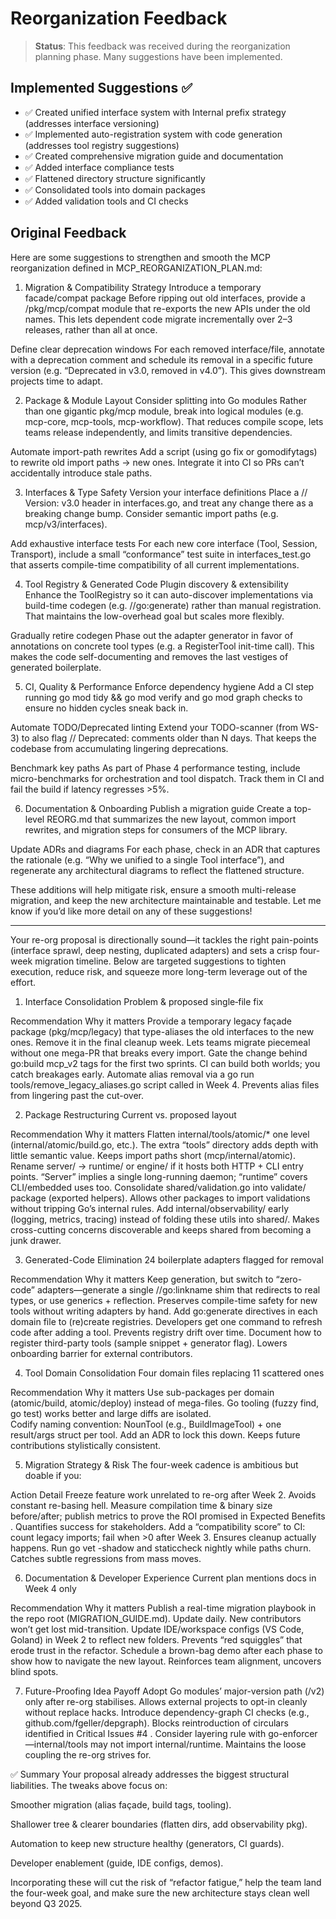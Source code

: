 # Reorganization Feedback

> **Status**: This feedback was received during the reorganization planning phase. Many suggestions have been implemented.

## Implemented Suggestions ✅
- ✅ Created unified interface system with Internal prefix strategy (addresses interface versioning)
- ✅ Implemented auto-registration system with code generation (addresses tool registry suggestions)
- ✅ Created comprehensive migration guide and documentation
- ✅ Added interface compliance tests
- ✅ Flattened directory structure significantly
- ✅ Consolidated tools into domain packages
- ✅ Added validation tools and CI checks

## Original Feedback

Here are some suggestions to strengthen and smooth the MCP reorganization defined in MCP_REORGANIZATION_PLAN.md:

1. Migration & Compatibility Strategy
Introduce a temporary facade/compat package
Before ripping out old interfaces, provide a /pkg/mcp/compat module that re-exports the new APIs under the old names. This lets dependent code migrate incrementally over 2–3 releases, rather than all at once. 

Define clear deprecation windows
For each removed interface/file, annotate with a deprecation comment and schedule its removal in a specific future version (e.g. “Deprecated in v3.0, removed in v4.0”). This gives downstream projects time to adapt. 

2. Package & Module Layout
Consider splitting into Go modules
Rather than one gigantic pkg/mcp module, break into logical modules (e.g. mcp-core, mcp-tools, mcp-workflow). That reduces compile scope, lets teams release independently, and limits transitive dependencies. 

Automate import-path rewrites
Add a script (using go fix or gomodifytags) to rewrite old import paths → new ones. Integrate it into CI so PRs can’t accidentally introduce stale paths. 

3. Interfaces & Type Safety
Version your interface definitions
Place a // Version: v3.0 header in interfaces.go, and treat any change there as a breaking change bump. Consider semantic import paths (e.g. mcp/v3/interfaces). 

Add exhaustive interface tests
For each new core interface (Tool, Session, Transport), include a small “conformance” test suite in interfaces_test.go that asserts compile-time compatibility of all current implementations. 

4. Tool Registry & Generated Code
Plugin discovery & extensibility
Enhance the ToolRegistry so it can auto-discover implementations via build-time codegen (e.g. //go:generate) rather than manual registration. That maintains the low-overhead goal but scales more flexibly. 

Gradually retire codegen
Phase out the adapter generator in favor of annotations on concrete tool types (e.g. a RegisterTool init-time call). This makes the code self-documenting and removes the last vestiges of generated boilerplate. 

5. CI, Quality & Performance
Enforce dependency hygiene
Add a CI step running go mod tidy && go mod verify and go mod graph checks to ensure no hidden cycles sneak back in. 

Automate TODO/Deprecated linting
Extend your TODO-scanner (from WS-3) to also flag // Deprecated: comments older than N days. That keeps the codebase from accumulating lingering deprecations. 

Benchmark key paths
As part of Phase 4 performance testing, include micro-benchmarks for orchestration and tool dispatch. Track them in CI and fail the build if latency regresses >5%. 

6. Documentation & Onboarding
Publish a migration guide
Create a top-level REORG.md that summarizes the new layout, common import rewrites, and migration steps for consumers of the MCP library. 

Update ADRs and diagrams
For each phase, check in an ADR that captures the rationale (e.g. “Why we unified to a single Tool interface”), and regenerate any architectural diagrams to reflect the flattened structure. 

These additions will help mitigate risk, ensure a smooth multi-release migration, and keep the new architecture maintainable and testable. Let me know if you’d like more detail on any of these suggestions!



-----


Your re-org proposal is directionally sound—it tackles the right pain-points (interface sprawl, deep nesting, duplicated adapters) and sets a crisp four-week migration timeline. Below are targeted suggestions to tighten execution, reduce risk, and squeeze more long-term leverage out of the effort.

1. Interface Consolidation
Problem & proposed single‐file fix

Recommendation	Why it matters
Provide a temporary legacy façade package (pkg/mcp/legacy) that type-aliases the old interfaces to the new ones. Remove it in the final cleanup week.	Lets teams migrate piecemeal without one mega-PR that breaks every import.
Gate the change behind go:build mcp_v2 tags for the first two sprints.	CI can build both worlds; you catch breakages early.
Automate alias removal via a go run tools/remove_legacy_aliases.go script called in Week 4.	Prevents alias files from lingering past the cut-over.

2. Package Restructuring
Current vs. proposed layout

Recommendation	Why it matters
Flatten internal/tools/atomic/* one level (internal/atomic/build.go, etc.). The extra “tools” directory adds depth with little semantic value.	Keeps import paths short (mcp/internal/atomic).
Rename server/ → runtime/ or engine/ if it hosts both HTTP + CLI entry points.	“Server” implies a single long-running daemon; “runtime” covers CLI/embedded uses too.
Consolidate shared/validation.go into validate/ package (exported helpers).	Allows other packages to import validations without tripping Go’s internal rules.
Add internal/observability/ early (logging, metrics, tracing) instead of folding these utils into shared/.	Makes cross-cutting concerns discoverable and keeps shared from becoming a junk drawer.

3. Generated-Code Elimination
24 boilerplate adapters flagged for removal


Recommendation	Why it matters
Keep generation, but switch to “zero-code” adapters—generate a single //go:linkname shim that redirects to real types, or use generics + reflection.	Preserves compile-time safety for new tools without writing adapters by hand.
Add go:generate directives in each domain file to (re)create registries. Developers get one command to refresh code after adding a tool.	Prevents registry drift over time.
Document how to register third-party tools (sample snippet + generator flag).	Lowers onboarding barrier for external contributors.

4. Tool Domain Consolidation
Four domain files replacing 11 scattered ones

Recommendation	Why it matters
Use sub-packages per domain (atomic/build, atomic/deploy) instead of mega-files. Go tooling (fuzzy find, go test) works better and large diffs are isolated.	
Codify naming convention: <Verb>NounTool (e.g., BuildImageTool) + one result/args struct per tool. Add an ADR to lock this down.	Keeps future contributions stylistically consistent.

5. Migration Strategy & Risk
The four-week cadence is ambitious but doable if you:

Action	Detail
Freeze feature work unrelated to re-org after Week 2.	Avoids constant re-basing hell.
Measure compilation time & binary size before/after; publish metrics to prove the ROI promised in Expected Benefits
.	Quantifies success for stakeholders.
Add a “compatibility score” to CI: count legacy imports; fail when >0 after Week 3.	Ensures cleanup actually happens.
Run go vet -shadow and staticcheck nightly while paths churn.	Catches subtle regressions from mass moves.

6. Documentation & Developer Experience
Current plan mentions docs in Week 4 only

Recommendation	Why it matters
Publish a real-time migration playbook in the repo root (MIGRATION_GUIDE.md). Update daily.	New contributors won’t get lost mid-transition.
Update IDE/workspace configs (VS Code, Goland) in Week 2 to reflect new folders.	Prevents “red squiggles” that erode trust in the refactor.
Schedule a brown-bag demo after each phase to show how to navigate the new layout.	Reinforces team alignment, uncovers blind spots.

7. Future-Proofing
Idea	Payoff
Adopt Go modules’ major-version path (/v2) only after re-org stabilises.	Allows external projects to opt-in cleanly without replace hacks.
Introduce dependency-graph CI checks (e.g., github.com/fgeller/depgraph).	Blocks reintroduction of circulars identified in Critical Issues #4
.
Consider layering rule with go-enforcer—internal/tools may not import internal/runtime.	Maintains the loose coupling the re-org strives for.

✅ Summary
Your proposal already addresses the biggest structural liabilities. The tweaks above focus on:

Smoother migration (alias façade, build tags, tooling).

Shallower tree & clearer boundaries (flatten dirs, add observability pkg).

Automation to keep new structure healthy (generators, CI guards).

Developer enablement (guide, IDE configs, demos).

Incorporating these will cut the risk of “refactor fatigue,” help the team land the four-week goal, and make sure the new architecture stays clean well beyond Q3 2025.
